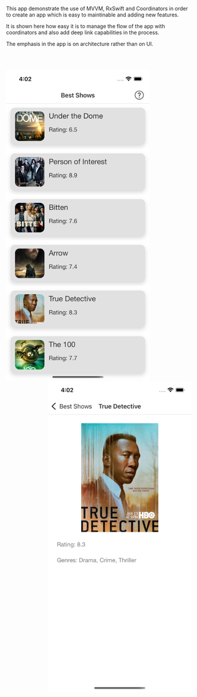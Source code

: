 This app demonstrate the use of MVVM, RxSwift and Coordinators in order to create an app which is easy to maintinable and adding new features.

It is shown here how easy it is to manage the flow of the app with coordinators and also add deep link capabilities in the process.

The emphasis in the app is on architecture rather than on UI.

<br/><br/>

<p align="middle">
  <img src="Screenshots/screenshot_1.png" width="390" height="844" align="left">
  <img src="Screenshots/screenshot_2.png" width="390" height="844" align="right">
</p>
